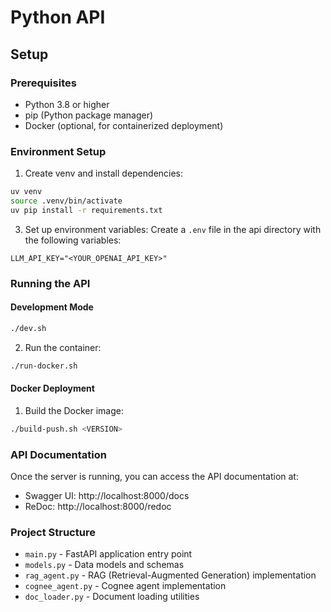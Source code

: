# Python API

## Setup

### Prerequisites
- Python 3.8 or higher
- pip (Python package manager)
- Docker (optional, for containerized deployment)

### Environment Setup

1. Create venv and install dependencies:
```bash
uv venv
source .venv/bin/activate
uv pip install -r requirements.txt
```

3. Set up environment variables:
Create a `.env` file in the api directory with the following variables:
```
LLM_API_KEY="<YOUR_OPENAI_API_KEY>"
```

### Running the API

#### Development Mode
```bash
./dev.sh
```

2. Run the container:
```bash
./run-docker.sh
```

#### Docker Deployment
1. Build the Docker image:
```bash
./build-push.sh <VERSION>
```

### API Documentation
Once the server is running, you can access the API documentation at:
- Swagger UI: http://localhost:8000/docs
- ReDoc: http://localhost:8000/redoc

### Project Structure
- `main.py` - FastAPI application entry point
- `models.py` - Data models and schemas
- `rag_agent.py` - RAG (Retrieval-Augmented Generation) implementation
- `cognee_agent.py` - Cognee agent implementation
- `doc_loader.py` - Document loading utilities
